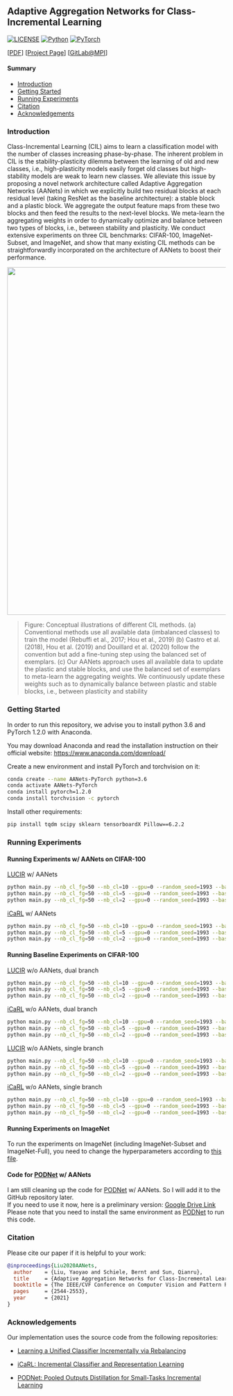 ## Adaptive Aggregation Networks for Class-Incremental Learning

[![LICENSE](https://img.shields.io/badge/license-MIT-green?style=flat-square)](https://github.com/yaoyao-liu/class-incremental-learning/blob/master/LICENSE)
[![Python](https://img.shields.io/badge/python-3.6-blue.svg?style=flat-square&logo=python&color=3776AB)](https://www.python.org/)
[![PyTorch](https://img.shields.io/badge/pytorch-1.2.0-%237732a8?style=flat-square&logo=PyTorch&color=EE4C2C)](https://pytorch.org/)

\[[PDF](https://openaccess.thecvf.com/content/CVPR2021/papers/Liu_Adaptive_Aggregation_Networks_for_Class-Incremental_Learning_CVPR_2021_paper.pdf)\] \[[Project Page](https://class-il.mpi-inf.mpg.de/)\] \[[GitLab@MPI](https://gitlab.mpi-klsb.mpg.de/yaoyaoliu/adaptive-aggregation-networks)\] 

#### Summary

* [Introduction](#introduction)
* [Getting Started](#getting-started)
* [Running Experiments](#running-experiments)
* [Citation](#citation)
* [Acknowledgements](#acknowledgements)

### Introduction

Class-Incremental Learning (CIL) aims to learn a classification model with the number of classes increasing phase-by-phase. The inherent problem in CIL is the stability-plasticity dilemma between the learning of old and new classes, i.e., high-plasticity models easily forget old classes but high-stability models are weak to learn new classes. We alleviate this issue by proposing a novel network architecture called Adaptive Aggregation Networks (AANets) in which we explicitly build two residual blocks at each residual level (taking ResNet as the baseline architecture): a stable block and a plastic block. We aggregate the output feature maps from these two blocks and then feed the results to the next-level blocks. We meta-learn the aggregating weights in order to dynamically optimize and balance between two types of blocks, i.e., between stability and plasticity. We conduct extensive experiments on three CIL benchmarks: CIFAR-100, ImageNet-Subset, and ImageNet, and show that many existing CIL methods can be straightforwardly incorporated on the architecture of AANets to boost their performance. 

<p align="center">
    <img src="https://images.yyliu.net/AANets-1.png" width="800"/>
</p>

> Figure: Conceptual illustrations of different CIL methods. (a) Conventional methods use all available data (imbalanced classes) to train the model (Rebuffi et al., 2017; Hou et al., 2019) (b) Castro et al. (2018), Hou et al. (2019) and Douillard et al. (2020) follow the convention but add a fine-tuning step using the balanced set of exemplars. (c) Our AANets approach uses all available data to update the plastic and stable blocks, and use the balanced set of exemplars to meta-learn the aggregating weights. We continuously update these weights such as to dynamically balance between plastic and stable blocks, i.e., between plasticity and stability

### Getting Started

In order to run this repository, we advise you to install python 3.6 and PyTorch 1.2.0 with Anaconda.

You may download Anaconda and read the installation instruction on their official website:
<https://www.anaconda.com/download/>

Create a new environment and install PyTorch and torchvision on it:

```bash
conda create --name AANets-PyTorch python=3.6
conda activate AANets-PyTorch
conda install pytorch=1.2.0 
conda install torchvision -c pytorch
```

Install other requirements:
```bash
pip install tqdm scipy sklearn tensorboardX Pillow==6.2.2
```

### Running Experiments
#### Running Experiments w/ AANets on CIFAR-100

[LUCIR](https://github.com/hshustc/CVPR19_Incremental_Learning) w/ AANets
```bash
python main.py --nb_cl_fg=50 --nb_cl=10 --gpu=0 --random_seed=1993 --baseline=lucir --branch_mode=dual --branch_1=ss --branch_2=free --dataset=cifar100
python main.py --nb_cl_fg=50 --nb_cl=5 --gpu=0 --random_seed=1993 --baseline=lucir --branch_mode=dual --branch_1=ss --branch_2=free --dataset=cifar100
python main.py --nb_cl_fg=50 --nb_cl=2 --gpu=0 --random_seed=1993 --baseline=lucir --branch_mode=dual --branch_1=ss --branch_2=free --dataset=cifar100
```

[iCaRL](https://github.com/hshustc/CVPR19_Incremental_Learning) w/ AANets
```bash
python main.py --nb_cl_fg=50 --nb_cl=10 --gpu=0 --random_seed=1993 --baseline=icarl --branch_mode=dual --branch_1=ss --branch_2=free --dataset=cifar100 
python main.py --nb_cl_fg=50 --nb_cl=5 --gpu=0 --random_seed=1993 --baseline=icarl --branch_mode=dual --branch_1=ss --branch_2=free --dataset=cifar100 
python main.py --nb_cl_fg=50 --nb_cl=2 --gpu=0 --random_seed=1993 --baseline=icarl --branch_mode=dual --branch_1=ss --branch_2=free --dataset=cifar100 
```

#### Running Baseline Experiments on CIFAR-100

[LUCIR](https://github.com/hshustc/CVPR19_Incremental_Learning) w/o AANets, dual branch
```bash
python main.py --nb_cl_fg=50 --nb_cl=10 --gpu=0 --random_seed=1993 --baseline=lucir --branch_mode=dual --branch_1=free --branch_2=free --fusion_lr=0.0 --dataset=cifar100
python main.py --nb_cl_fg=50 --nb_cl=5 --gpu=0 --random_seed=1993 --baseline=lucir --branch_mode=dual --branch_1=free --branch_2=free ---fusion_lr=0.0 -dataset=cifar100
python main.py --nb_cl_fg=50 --nb_cl=2 --gpu=0 --random_seed=1993 --baseline=lucir --branch_mode=dual --branch_1=free --branch_2=free --fusion_lr=0.0 --dataset=cifar100
```

[iCaRL](https://github.com/hshustc/CVPR19_Incremental_Learning) w/o AANets, dual branch
```bash
python main.py --nb_cl_fg=50 --nb_cl=10 --gpu=0 --random_seed=1993 --baseline=icarl --branch_mode=dual --branch_1=free --branch_2=free --fusion_lr=0.0 --dataset=cifar100 
python main.py --nb_cl_fg=50 --nb_cl=5 --gpu=0 --random_seed=1993 --baseline=icarl --branch_mode=dual --branch_1=free --branch_2=free --fusion_lr=0.0 --dataset=cifar100 
python main.py --nb_cl_fg=50 --nb_cl=2 --gpu=0 --random_seed=1993 --baseline=icarl --branch_mode=dual --branch_1=free --branch_2=free --fusion_lr=0.0 --dataset=cifar100 
```

[LUCIR](https://github.com/hshustc/CVPR19_Incremental_Learning) w/o AANets, single branch
```bash
python main.py --nb_cl_fg=50 --nb_cl=10 --gpu=0 --random_seed=1993 --baseline=lucir --branch_mode=single --branch_1=free --dataset=cifar100
python main.py --nb_cl_fg=50 --nb_cl=5 --gpu=0 --random_seed=1993 --baseline=lucir --branch_mode=single --branch_1=free -dataset=cifar100
python main.py --nb_cl_fg=50 --nb_cl=2 --gpu=0 --random_seed=1993 --baseline=lucir --branch_mode=single --branch_1=free --dataset=cifar100
```

[iCaRL](https://github.com/hshustc/CVPR19_Incremental_Learning) w/o AANets, single branch
```bash
python main.py --nb_cl_fg=50 --nb_cl=10 --gpu=0 --random_seed=1993 --baseline=icarl --branch_mode=single --branch_1=free --dataset=cifar100 
python main.py --nb_cl_fg=50 --nb_cl=5 --gpu=0 --random_seed=1993 --baseline=icarl --branch_mode=single --branch_1=free --dataset=cifar100 
python main.py --nb_cl_fg=50 --nb_cl=2 --gpu=0 --random_seed=1993 --baseline=icarl --branch_mode=single --branch_1=free --dataset=cifar100 
```

#### Running Experiments on ImageNet
To run the experiments on ImageNet (including ImageNet-Subset and ImageNet-Full), you need to change the hyperparameters according to [this file](https://github.com/hshustc/CVPR19_Incremental_Learning/blob/master/imagenet-class-incremental/cbf_class_incremental_cosine_imagenet.py). 

#### Code for [PODNet](https://github.com/arthurdouillard/incremental_learning.pytorch) w/ AANets

I am still cleaning up the code for [PODNet](https://github.com/arthurdouillard/incremental_learning.pytorch) w/ AANets. So I will add it to the GitHub repository later. 
<br>
If you need to use it now, here is a preliminary version: [Google Drive Link](https://drive.google.com/file/d/1ngKvJNWUxTnl-KiQk9pDTJD4scPqKRaV/view?usp=sharing)
<br>
Please note that you need to install the same environment as [PODNet](https://github.com/arthurdouillard/incremental_learning.pytorch) to run this code.

### Citation

Please cite our paper if it is helpful to your work:

```bibtex
@inproceedings{Liu2020AANets,
  author    = {Liu, Yaoyao and Schiele, Bernt and Sun, Qianru},
  title     = {Adaptive Aggregation Networks for Class-Incremental Learning},
  booktitle = {The IEEE/CVF Conference on Computer Vision and Pattern Recognition (CVPR)},
  pages     = {2544-2553},
  year      = {2021}
}
```

### Acknowledgements

Our implementation uses the source code from the following repositories:

* [Learning a Unified Classifier Incrementally via Rebalancing](https://github.com/hshustc/CVPR19_Incremental_Learning)

* [iCaRL: Incremental Classifier and Representation Learning](https://github.com/srebuffi/iCaRL)

* [PODNet: Pooled Outputs Distillation for Small-Tasks Incremental Learning](https://github.com/arthurdouillard/incremental_learning.pytorch)
